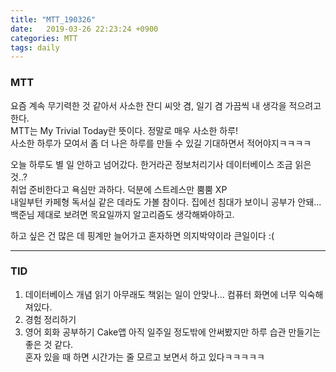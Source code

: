 ```yaml
---
title: "MTT_190326"
date:   2019-03-26 22:23:24 +0900
categories: MTT
tags: daily
---
```


### MTT

요즘 계속 무기력한 것 같아서 사소한 잔디 씨앗 겸, 일기 겸 가끔씩 내 생각을 적으려고 한다.  
MTT는 My Trivial Today란 뜻이다. 정말로 매우 사소한 하루!  
사소한 하루가 모여서 좀 더 나은 하루를 만들 수 있길 기대하면서 적어야지ㅋㅋㅋㅋ
  
오늘 하루도 별 일 안하고 넘어갔다. 한거라곤 정보처리기사 데이터베이스 조금 읽은 것..?  
취업 준비한다고 욕심만 과하다. 덕분에 스트레스만 뿜뿜 XP  
내일부턴 카페형 독서실 같은 데라도 가볼 참이다. 집에선 침대가 보이니 공부가 안돼...  
백준님 제대로 보려면 목요일까지 알고리즘도 생각해봐야하고.  
  
하고 싶은 건 많은 데 핑계만 늘어가고 혼자하면 의지박약이라 큰일이다 :(  

___

### TID

1. 데이터베이스 개념 읽기
아무래도 책읽는 일이 안맞나... 컴퓨터 화면에 너무 익숙해져있다.
2. 경험 정리하기
3. 영어 회화 공부하기
Cake앱 아직 일주일 정도밖에 안써봤지만 하루 습관 만들기는 좋은 것 같다.  
혼자 있을 때 하면 시간가는 줄 모르고 보면서 하고 있다ㅋㅋㅋㅋㅋ